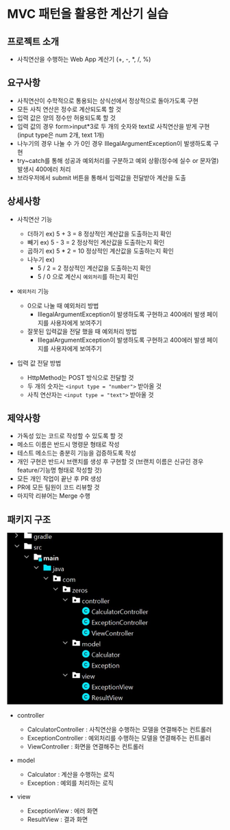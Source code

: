 # MVC 패턴을 활용한 계산기 실습

## 프로젝트 소개
- 사칙연산을 수행하는 Web App 계산기 (+, -, *, /, %)

## 요구사항
- 사칙연산이 수학적으로 통용되는 상식선에서 정상적으로 돌아가도록 구현
- 모든 사칙 연산은 정수로 계산되도록 할 것
- 입력 값은 양의 정수만 허용되도록 할 것
- 입력 값의 경우 form>input*3로 두 개의 숫자와 text로 사칙연산을 받게 구현(input type은 num 2개, text 1개)
- 나누기의 경우 나눌 수 가 0인 경우 IllegalArgumentException이 발생하도록 구현
- try~catch를 통해 성공과 예외처리를 구분하고 예외 상황(정수에 실수 or 문자열) 발생시 400에러 처리
- 브라우저에서 submit 버튼을 통해서 입력값을 전달받아 계산을 도출

## 상세사항
- 사칙연산 기능
  * 더하기 ex) 5 + 3 = 8 정상적인 계산값을 도출하는지 확인
  * 빼기 ex) 5 - 3 = 2 정상적인 계산값을 도출하는지 확인
  * 곱하기 ex) 5 * 2 = 10 정상적인 계산값을 도출하는지 확인
  * 나누기 ex)
    + 5 / 2 = 2 정상적인 계산값을 도출하는지 확인
    + 5 / 0 으로 계산시 `예외처리`를 하는지 확인

- `예외처리` 기능
  * 0으로 나눌 때 예외처리 방법
    + IllegalArgumentException이 발생하도록 구현하고 400에러 발생 페이지를 사용자에게 보여주기
  * 잘못된 입력값을 전달 했을 때 예외처리 방법
    + IllegalArgumentException이 발생하도록 구현하고 400에러 발생 페이지를 사용자에게 보여주기

- 입력 값 전달 방법
  * HttpMethod는 POST 방식으로 전달할 것
  * 두 개의 숫자는 `<input type = "number">` 받아올 것
  * 사칙 연산자는 `<input type = "text">` 받아올 것


## 제약사항
- 가독성 있는 코드로 작성할 수 있도록 할 것
- 메소드 이름은 반드시 명령문 형태로 작성
- 테스트 메소드는 충분히 기능을 검증하도록 작성
- 개인 구현은 반드시 브랜치를 생성 후 구현할 것 (브랜치 이름은 신규인 경우 feature/기능명 형태로 작성할 것)
- 모든 개인 작업이 끝난 후 PR 생성
- PR에 모든 팀원이 코드 리뷰할 것
- 마지막 리뷰어는 Merge 수행

## 패키지 구조
![img.png](img.png)
- controller
  * CalculatorController : 사칙연산을 수행하는 모델을 연결해주는 컨트롤러
  * ExceptionController : 예외처리를 수행하는 모델을 연결해주는 컨트롤러
  * ViewController : 화면을 연결해주는 컨트롤러
  
- model
  * Calculator : 계산을 수행하는 로직
  * Exception : 예외를 처리하는 로직

- view
  * ExceptionView : 에러 화면
  * ResultView : 결과 화면
